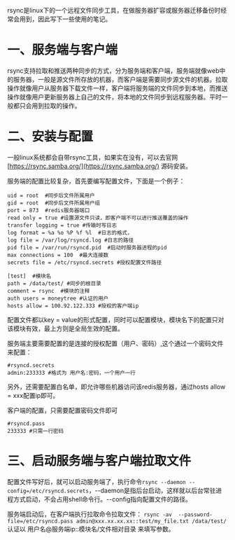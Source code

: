 rsync是linux下的一个远程文件同步工具，在做服务器扩容或服务器迁移备份时经常会用到，因此写下一些使用的笔记。

# 一、服务端与客户端
rsync支持拉取和推送两种同步的方式，分为服务端和客户端，服务端就像web中的服务器，一般是源文件所存放的机器，而客户端是需要同步源文件的机器。拉取操作就像用户从服务器下载文件一样，客户端将服务端的文件同步到本地，而推送操作就像用户更新服务器上自己的文件，将本地的文件同步到远程服务器。平时一般都只会用到拉取的操作。

# 二、安装与配置
一般linux系统都会自带rsync工具，如果实在没有，可以去官网[https://rsync.samba.org/](https://rsync.samba.org/)
源码安装。

服务端的配置比较复杂，首先要编写配置文件，下面是一个例子：
```
uid = root  #同步后文件所属用户
gid = root  #同步后文件所属用户组
port = 873  #redis服务器端口
read only = true #设置源文件只读，即客户端不可以进行推送覆盖的操作
transfer logging = true #传输时写日志 
log format = %a %o %P %f %l  #日志的格式，
log file = /var/log/rsyncd.log #日志的路径
pid file = /var/run/rsyncd.pid  #启动时服务器进程的pid
max connections = 100  #最大连接数
secrets file = /etc/rsyncd.secrets #授权配置文件路径

[test]  #模块名
path = /data/test/ #同步的根目录
comment = rsync  #模块的注释
auth users = moneytree #认证的用户
hosts allow = 100.92.122.333 #授权的客户端ip
```
配置文件都以key = value的形式配置，同时可以配置模块，模块名下的配置只对该模块有效，最上方则是全局生效的配置。

服务端主要需要配置的是连接的授权配置（用户、密码）,这个通过一个密码文件来配置：
```
#rsyncd.secrets
admin:233333 #格式为 用户名:密码，一个用户一行
```
另外，还需要配置白名单，即允许哪些机器访问该redis服务器，通过hosts allow = xxx配置ip即可。

客户端的配置，只需要配置密码文件即可
```
#rsyncd.pass
233333 #只需一行密码
```

# 三、启动服务端与客户端拉取文件
配置文件写好后，就可以启动服务端了，执行命令`rsync --daemon --config=/etc/rsyncd.secrets`，--daemon是指后台启动，这样就以后台常驻进程方式启动，不会占用shell命令行。--config指向配置文件的路径。

服务端启动后，在客户端执行拉取命令拉取文件：
`rsync -av  --password-file=/etc/rsyncd.pass admin@xxx.xx.xx.xx::test/my_file.txt /data/test/`
认证以 用户名@服务端ip::模块名/文件相对目录 来填写参数。

